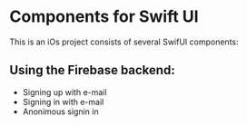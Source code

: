 # Components for Swift UI

This is an iOs project consists of several SwifUI components:
## Using the Firebase backend:
* Signing up with e-mail 
* Signing in with e-mail 
* Anonimous signin in 

